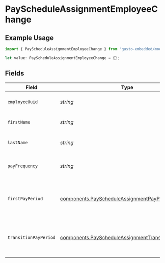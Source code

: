 # PayScheduleAssignmentEmployeeChange

## Example Usage

```typescript
import { PayScheduleAssignmentEmployeeChange } from "gusto-embedded/models/components";

let value: PayScheduleAssignmentEmployeeChange = {};
```

## Fields

| Field                                                                                                                      | Type                                                                                                                       | Required                                                                                                                   | Description                                                                                                                |
| -------------------------------------------------------------------------------------------------------------------------- | -------------------------------------------------------------------------------------------------------------------------- | -------------------------------------------------------------------------------------------------------------------------- | -------------------------------------------------------------------------------------------------------------------------- |
| `employeeUuid`                                                                                                             | *string*                                                                                                                   | :heavy_minus_sign:                                                                                                         | The UUID of the employee.                                                                                                  |
| `firstName`                                                                                                                | *string*                                                                                                                   | :heavy_minus_sign:                                                                                                         | The employee's first name.                                                                                                 |
| `lastName`                                                                                                                 | *string*                                                                                                                   | :heavy_minus_sign:                                                                                                         | The employee's last name.                                                                                                  |
| `payFrequency`                                                                                                             | *string*                                                                                                                   | :heavy_minus_sign:                                                                                                         | New pay schedule frequency and name.                                                                                       |
| `firstPayPeriod`                                                                                                           | [components.PayScheduleAssignmentPayPeriod](../../models/components/payscheduleassignmentpayperiod.md)                     | :heavy_minus_sign:                                                                                                         | Pay schedule assignment first pay period information.                                                                      |
| `transitionPayPeriod`                                                                                                      | [components.PayScheduleAssignmentTransitionPayPeriod](../../models/components/payscheduleassignmenttransitionpayperiod.md) | :heavy_minus_sign:                                                                                                         | Pay schedule assignment transition pay period information.                                                                 |